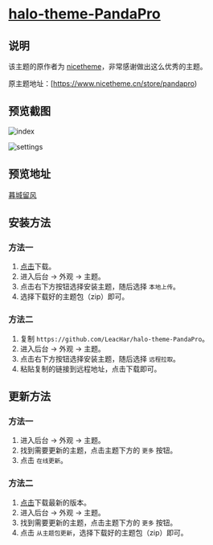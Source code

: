 <h1><a href="https://github.com/LeacHar/halo-theme-PandaPro" target="_blank">halo-theme-PandaPro</a></h1>

## 说明

该主题的原作者为 [nicetheme](https://www.nicetheme.cn/)，非常感谢做出这么优秀的主题。

原主题地址：[https://www.nicetheme.cn/store/pandapro)

## 预览截图

![index](https://www.nicetheme.cn/wp-content/uploads/2019/06/2019061920333717-e1560947629409.png)

![settings](https://i.loli.net/2020/07/05/MpyjbePs1qgncHx.png)


## 预览地址

[暮城留风](https://www.liaocp.cn/)

## 安装方法

### 方法一

1. [点击](https://github.com/LeacHar/halo-theme-PandaPro/archive/master.zip)下载。
2. 进入后台 -> 外观 -> 主题。
3. 点击右下方按钮选择安装主题，随后选择 `本地上传`。
4. 选择下载好的主题包（zip）即可。

### 方法二

1. 复制 `https://github.com/LeacHar/halo-theme-PandaPro`。
2. 进入后台 -> 外观 -> 主题。
3. 点击右下方按钮选择安装主题，随后选择 `远程拉取`。
4. 粘贴复制的链接到远程地址，点击下载即可。

## 更新方法

### 方法一

1. 进入后台 -> 外观 -> 主题。
2. 找到需要更新的主题，点击主题下方的 `更多` 按钮。
3. 点击 `在线更新`。

### 方法二

1. [点击](https://github.com/LeacHar/halo-theme-PandaPro/archive/master.zip)下载最新的版本。
2. 进入后台 -> 外观 -> 主题。
3. 找到需要更新的主题，点击主题下方的 `更多` 按钮。
4. 点击 `从主题包更新`，选择下载好的主题包（zip）即可。
